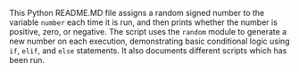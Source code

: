This Python README.MD file assigns a random signed number to the variable `number` each time it is run, and then prints whether the number is positive, zero, or negative. The script uses the `random` module to generate a new number on each execution, demonstrating basic conditional logic using `if`, `elif`, and `else` statements. It also documents different scripts which has been run.
